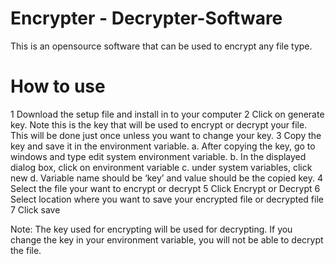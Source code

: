 # Encrypter - Decrypter-Software

This is an opensource software that can be used to encrypt any file type. 

# How to use
1 Download the setup file and install in to your computer
2 Click on generate key. Note this is the key that will be used to encrypt or decrypt your file. This will be done just once unless you want to change your key.
3 Copy the key and save it in the environment variable.
    a. After copying the key, go to windows and type edit system environment variable.
    b. In the displayed dialog box, click on environment variable
    c. under system variables, click new
    d. Variable name should be ‘key’ and value should be the copied key.
4 Select the file your want to encrypt or decrypt
5 Click Encrypt or Decrypt
6 Select location where you want to save your encrypted file or decrypted file
7 Click save

Note: The key used for encrypting will be used for decrypting. If you change the key in your environment variable, you will not be able to decrypt the file.

